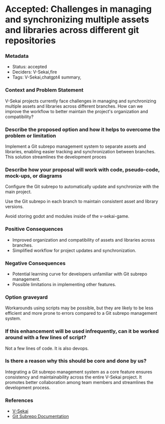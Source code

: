 # Accepted: Challenges in managing and synchronizing multiple assets and libraries across different git repositories

### Metadata

- Status: accepted <!-- draft | proposed | rejected | accepted | deprecated | superseded by -->
- Deciders: V-Sekai,fire
- Tags: V-Sekai,chatgpt4 summary,

### Context and Problem Statement

V-Sekai projects currently face challenges in managing and synchronizing multiple assets and libraries across different branches. How can we improve the workflow to better maintain the project's organization and compatibility?

### Describe the proposed option and how it helps to overcome the problem or limitation

Implement a Git subrepo management system to separate assets and libraries, enabling easier tracking and synchronization between branches. This solution streamlines the development proces

### Describe how your proposal will work with code, pseudo-code, mock-ups, or diagrams

Configure the Git subrepo to automatically update and synchronize with the main project.

Use the Git subrepo in each branch to maintain consistent asset and library versions.

Avoid storing godot and modules inside of the v-sekai-game.

### Positive Consequences

- Improved organization and compatibility of assets and libraries across branches.
- Simplified workflow for project updates and synchronization.

### Negative Consequences

- Potential learning curve for developers unfamiliar with Git subrepo management.
- Possible limitations in implementing other features.

### Option graveyard

Workarounds using scripts may be possible, but they are likely to be less efficient and more prone to errors compared to a Git subrepo management system.

### If this enhancement will be used infrequently, can it be worked around with a few lines of script?

Not a few lines of code. It is also devops.

### Is there a reason why this should be core and done by us?

Integrating a Git subrepo management system as a core feature ensures consistency and maintainability across the entire V-Sekai project. It promotes better collaboration among team members and streamlines the development process.

### References

- [V-Sekai](https://v-sekai.org/)
- [Git Subrepo Documentation](https://github.com/ingydotnet/git-subrepo)
